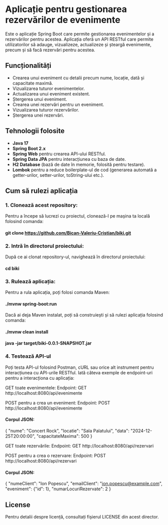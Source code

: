 # Aplicație pentru gestionarea rezervărilor de evenimente

Este o aplicație Spring Boot care permite gestionarea evenimentelor și a rezervărilor pentru acestea. Aplicația oferă un API RESTful care permite utilizatorilor să adauge, vizualizeze, actualizeze și șteargă evenimente, precum și să facă rezervări pentru acestea.

## Funcționalități

- Crearea unui eveniment cu detalii precum nume, locație, dată și capacitate maximă.
- Vizualizarea tuturor evenimentelor.
- Actualizarea unui eveniment existent.
- Ștergerea unui eveniment.
- Crearea unei rezervări pentru un eveniment.
- Vizualizarea tuturor rezervărilor.
- Ștergerea unei rezervări.

## Tehnologii folosite

- **Java 17**
- **Spring Boot 2.x**
- **Spring Web** pentru crearea API-ului RESTful.
- **Spring Data JPA** pentru interacțiunea cu baza de date.
- **H2 Database** (bază de date în memorie, folosită pentru testare).
- **Lombok** pentru a reduce boilerplate-ul de cod (generarea automată a getter-urilor, setter-urilor, toString-ului etc.).

## Cum să rulezi aplicația

### 1. Clonează acest repository:
Pentru a începe să lucrezi cu proiectul, clonează-l pe mașina ta locală folosind comanda:
#### git clone https://github.com/Bican-Valeriu-Cristian/biki.git
### 2. Intră în directorul proiectului:
După ce ai clonat repository-ul, navighează în directorul proiectului:
#### cd biki
### 3. Rulează aplicația:
Pentru a rula aplicația, poți folosi comanda Maven:
#### ./mvnw spring-boot:run
Dacă ai deja Maven instalat, poți să construiești și să rulezi aplicația folosind comanda:
#### ./mvnw clean install
#### java -jar target/biki-0.0.1-SNAPSHOT.jar

### 4. Testează API-ul
Poți testa API-ul folosind Postman, cURL sau orice alt instrument pentru interacțiunea cu API-urile RESTful. Iată câteva exemple de endpoint-uri pentru a interacționa cu aplicația:

GET toate evenimentele:
Endpoint: GET http://localhost:8080/api/evenimente

POST pentru a crea un eveniment:
Endpoint: POST http://localhost:8080/api/evenimente

#### Corpul JSON:
{
  "nume": "Concert Rock",
  "locatie": "Sala Palatului",
  "data": "2024-12-25T20:00:00",
  "capacitateMaxima": 500
}

GET toate rezervările:
Endpoint: GET http://localhost:8080/api/rezervari

POST pentru a crea o rezervare:
Endpoint: POST http://localhost:8080/api/rezervari

#### Corpul JSON:
{
  "numeClient": "Ion Popescu",
  "emailClient": "ion.popescu@example.com",
  "eveniment": {"id": 1},
  "numarLocuriRezervate": 2
}


## License

Pentru detalii despre licență, consultați fișierul LICENSE din acest director.
